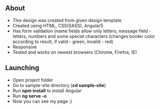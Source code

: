 ## About
* This design was created from given design template
* Created using HTML, CSS(SASS), Angular5
* Has form validation (name fields allow only letters, message field - letters, numbers and some special characters (changes border color according to result, if valid - green, invalid - red)
* Responsive
* Tested and works on newest browsers (Chrome, Firefox, IE)

## Launching
* Open project folder
* Go to sample-site directory (**cd sample-site**)
* Run **npm install** to install Angular
* Run **ng serve -o**
* Now you can see my page :)
